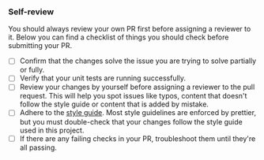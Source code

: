 ### Self-review

You should always review your own PR first before assigning a reviewer to it. Below you can find a checklist of things
you should check before submitting your PR.

- [ ] Confirm that the changes solve the issue you are trying to solve partially or fully.
- [ ] Verify that your unit tests are running successfully.
- [ ] Review your changes by yourself before assigning a reviewer to the pull request. This will help you spot issues
      like typos, content that doesn't follow the style guide or content that is added by mistake.
- [ ] Adhere to the [style guide](./style-guide.md). Most style guidelines are enforced by prettier, but you must 
  double-check that your changes follow the style guide used in this project.
- [ ] If there are any failing checks in your PR, troubleshoot them until they're all passing.
